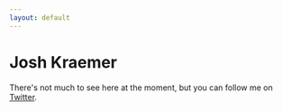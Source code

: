 ```yaml
---
layout: default
---
```


# Josh Kraemer

There's not much to see here at the moment, but you can follow me on [Twitter](https://twitter.com/joshkraemer).
